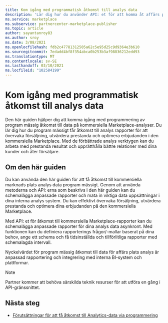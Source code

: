 ```yaml
---
title: Kom igång med programmatisk åtkomst till analys data
description: 'Lär dig hur du använder API: et för att komma åt affärs platsers analys data.'
ms.service: marketplace
ms.subservice: partnercenter-marketplace-publisher
ms.topic: article
author: sayantanroy83
ms.author: sroy
ms.date: 3/08/2021
ms.openlocfilehash: fdb2c47781312505a62c5e95d25c9d9364e3b610
ms.sourcegitcommit: 7edadd4bf8f354abca0b253b3af98836212edd93
ms.translationtype: MT
ms.contentlocale: sv-SE
ms.lasthandoff: 03/10/2021
ms.locfileid: "102584199"
---
```

# <a name="get-started-with-programmatic-access-to-analytics-data"></a>Kom igång med programmatisk åtkomst till analys data

Den här guiden hjälper dig att komma igång med programmering av program mässig åtkomst till data på kommersiella Marketplace-analyser. Du lär dig hur du program mässigt får åtkomst till analys rapporter för att övervaka försäljning, utvärdera prestanda och optimera erbjudanden i den kommersiella Marketplace. Med de förbättrade analys verktygen kan du arbeta med prestanda resultat och upprätthålla bättre relationer med dina kunder och åter försäljare.

## <a name="about-this-guide"></a>Om den här guiden

Du kan använda den här guiden för att få åtkomst till kommersiella marknads plats analys data program mässigt. Genom att använda metoderna och API: erna som beskrivs i den här guiden kan du schemalägga anpassade rapporter och mata in viktiga data uppsättningar i dina interna analys system. Du kan effektivt övervaka försäljning, utvärdera prestanda och optimera dina erbjudanden på den kommersiella Marketplace.

Med API: et för åtkomst till kommersiella Marketplace-rapporter kan du schemalägga anpassade rapporter för dina analys data asynkront. Med funktionen kan du definiera rapporterings frågor/-mallar baserat på dina behov, ange ett schema och få tidsinställda och tillförlitliga rapporter med schemalagda intervall.

Nyckelvärdet för program mässig åtkomst till data för affärs plats analys är anpassad rapportering och integrering med interna BI-system och plattformar.

> [!NOTE]
> Partner kommer att behöva särskilda teknik resurser för att utföra en gång i API-gränssnittet.

## <a name="next-steps"></a>Nästa steg

- [Förutsättningar för att få åtkomst till Analytics-data via programmering](analytics-prerequisites.md)
